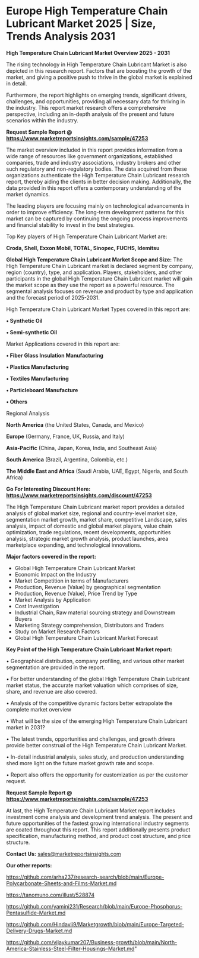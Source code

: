 # Europe High Temperature Chain Lubricant Market 2025 | Size, Trends Analysis 2031

<Strong> High Temperature Chain Lubricant Market Overview 2025 - 2031</strong>

The rising technology in High Temperature Chain Lubricant Market is also depicted in this research report. Factors that are boosting the growth of the market, and giving a positive push to thrive in the global market is explained in detail.

Furthermore, the report highlights on emerging trends, significant drivers, challenges, and opportunities, providing all necessary data for thriving in the industry. This report market research offers a comprehensive perspective, including an in-depth analysis of the present and future scenarios within the industry.

<strong>Request Sample Report @ <a href=https://www.marketreportsinsights.com/sample/47253>https://www.marketreportsinsights.com/sample/47253</a></strong>

The market overview included in this report provides information from a wide range of resources like government organizations, established companies, trade and industry associations, industry brokers and other such regulatory and non-regulatory bodies. The data acquired from these organizations authenticate the High Temperature Chain Lubricant research report, thereby aiding the clients in better decision making. Additionally, the data provided in this report offers a contemporary understanding of the market dynamics.

The leading players are focusing mainly on technological advancements in order to improve efficiency. The long-term development patterns for this market can be captured by continuing the ongoing process improvements and financial stability to invest in the best strategies.

Top Key players of High Temperature Chain Lubricant Market are:

<strong>Croda, Shell, Exxon Mobil, TOTAL, Sinopec, FUCHS, Idemitsu</strong>

<strong><b>Global High Temperature Chain Lubricant Market Scope and Size:</b></strong>
The High Temperature Chain Lubricant market is declared segment by company, region (country), type, and application. Players, stakeholders, and other participants in the global High Temperature Chain Lubricant market will gain the market scope as they use the report as a powerful resource. The segmental analysis focuses on revenue and product by type and application and the forecast period of 2025-2031.

High Temperature Chain Lubricant Market Types covered in this report are:

<strong>•  Synthetic Oil

•  Semi-synthetic Oil</strong>

Market Applications covered in this report are:

<strong>•  Fiber Glass Insulation Manufacturing

•  Plastics Manufacturing

•  Textiles Manufacturing

•  Particleboard Manufacture

•  Others</strong> 

Regional Analysis

<strong>North America</strong> (the United States, Canada, and Mexico)

<strong>Europe</strong> (Germany, France, UK, Russia, and Italy)

<strong>Asia-Pacific</strong> (China, Japan, Korea, India, and Southeast Asia)

<strong>South America</strong> (Brazil, Argentina, Colombia, etc.)

<strong>The Middle East and Africa</strong> (Saudi Arabia, UAE, Egypt, Nigeria, and South Africa)

<strong>Go For Interesting Discount Here: <a href=https://www.marketreportsinsights.com/discount/47253>https://www.marketreportsinsights.com/discount/47253</a></strong>

The High Temperature Chain Lubricant market report provides a detailed analysis of global market size, regional and country-level market size, segmentation market growth, market share, competitive Landscape, sales analysis, impact of domestic and global market players, value chain optimization, trade regulations, recent developments, opportunities analysis, strategic market growth analysis, product launches, area marketplace expanding, and technological innovations.

<strong><b>Major factors covered in the report:</b></strong>
<ul>
  <li>Global High Temperature Chain Lubricant Market </li>
  <li>Economic Impact on the Industry</li>
  <li>Market Competition in terms of Manufacturers</li>
  <li>Production, Revenue (Value) by geographical segmentation</li>
  <li>Production, Revenue (Value), Price Trend by Type</li>
  <li>Market Analysis by Application</li>
  <li>Cost Investigation</li>
  <li>Industrial Chain, Raw material sourcing strategy and Downstream Buyers</li>
  <li>Marketing Strategy comprehension, Distributors and Traders</li>
  <li>Study on Market Research Factors</li>
  <li>Global High Temperature Chain Lubricant Market Forecast</li>
</ul>

<strong><b>Key Point of the High Temperature Chain Lubricant Market report:</b></strong>

• Geographical distribution, company profiling, and various other market segmentation are provided in the report.

• For better understanding of the global High Temperature Chain Lubricant market status, the accurate market valuation which comprises of size, share, and revenue are also covered.

• Analysis of the competitive dynamic factors better extrapolate the complete market overview

• What will be the size of the emerging High Temperature Chain Lubricant market in 2031?

• The latest trends, opportunities and challenges, and growth drivers provide better construal of the High Temperature Chain Lubricant Market.

• In-detail industrial analysis, sales study, and production understanding shed more light on the future market growth rate and scope.

• Report also offers the opportunity for customization as per the customer request.

<strong>Request Sample Report @ <a href=https://www.marketreportsinsights.com/sample/47253>https://www.marketreportsinsights.com/sample/47253</a></strong>

At last, the High Temperature Chain Lubricant Market report includes investment come analysis and development trend analysis. The present and future opportunities of the fastest growing international industry segments are coated throughout this report. This report additionally presents product specification, manufacturing method, and product cost structure, and price structure.

<strong>Contact Us:</strong>
sales@marketreportsinsights.com

<strong>Our other reports:</strong>

<a href=https://github.com/arha237/research-search/blob/main/Europe-Polycarbonate-Sheets-and-Films-Market.md>https://github.com/arha237/research-search/blob/main/Europe-Polycarbonate-Sheets-and-Films-Market.md</a>

<a href=https://tanomuno.com/illust/528874>https://tanomuno.com/illust/528874</a>

<a href=https://github.com/yamini231/Research/blob/main/Europe-Phosphorus-Pentasulfide-Market.md>https://github.com/yamini231/Research/blob/main/Europe-Phosphorus-Pentasulfide-Market.md</a>

<a href=https://github.com/Hindavii9/Marketgrowth/blob/main/Europe-Targeted-Delivery-Drugs-Market.md>https://github.com/Hindavii9/Marketgrowth/blob/main/Europe-Targeted-Delivery-Drugs-Market.md</a>

<a href=https://github.com/vijaykumar207/Business-growth/blob/main/North-America-Stainless-Steel-Filter-Housings-Market.md>https://github.com/vijaykumar207/Business-growth/blob/main/North-America-Stainless-Steel-Filter-Housings-Market.md</a>"
